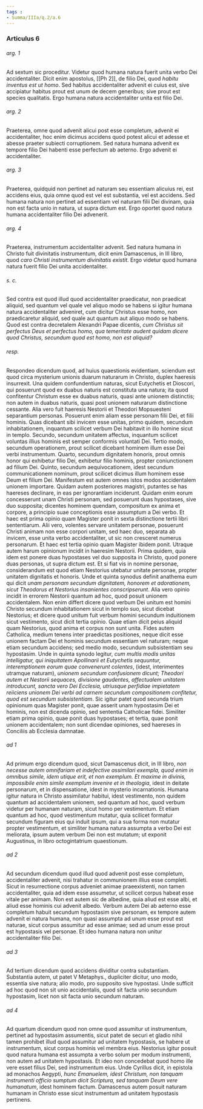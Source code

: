 ```yaml
---
tags : 
- Summa/IIIa/q.2/a.6
---
```


### Articulus 6

###### arg. 1
Ad sextum sic proceditur. Videtur quod humana natura fuerit unita verbo Dei accidentaliter. Dicit enim apostolus, [[Ph 2]], de filio Dei, quod *habitu inventus est ut homo*. Sed habitus accidentaliter advenit ei cuius est, sive accipiatur habitus prout est unum de decem generibus; sive prout est species qualitatis. Ergo humana natura accidentaliter unita est filio Dei.

###### arg. 2
Praeterea, omne quod advenit alicui post esse completum, advenit ei accidentaliter, hoc enim dicimus accidens quod potest alicui et adesse et abesse praeter subiecti corruptionem. Sed natura humana advenit ex tempore filio Dei habenti esse perfectum ab aeterno. Ergo advenit ei accidentaliter.

###### arg. 3
Praeterea, quidquid non pertinet ad naturam seu essentiam alicuius rei, est accidens eius, quia omne quod est vel est substantia, vel est accidens. Sed humana natura non pertinet ad essentiam vel naturam filii Dei divinam, quia non est facta unio in natura, ut supra dictum est. Ergo oportet quod natura humana accidentaliter filio Dei advenerit.

###### arg. 4
Praeterea, instrumentum accidentaliter advenit. Sed natura humana in Christo fuit divinitatis instrumentum, dicit enim Damascenus, in III libro, quod *caro Christi instrumentum divinitatis existit*. Ergo videtur quod humana natura fuerit filio Dei unita accidentaliter.

###### s. c.
Sed contra est quod illud quod accidentaliter praedicatur, non praedicat aliquid, sed quantum vel quale vel aliquo modo se habens si igitur humana natura accidentaliter adveniret, cum dicitur Christus esse homo, non praedicaretur aliquid, sed quale aut quantum aut aliquo modo se habens. Quod est contra decretalem Alexandri Papae dicentis, *cum Christus sit perfectus Deus et perfectus homo, qua temeritate audent quidam dicere quod Christus, secundum quod est homo, non est aliquid?*

###### resp.
Respondeo dicendum quod, ad huius quaestionis evidentiam, sciendum est quod circa mysterium unionis duarum naturarum in Christo, duplex haeresis insurrexit. Una quidem confundentium naturas, sicut Eutychetis et Dioscori, qui posuerunt quod ex duabus naturis est constituta una natura; ita quod confitentur Christum esse ex duabus naturis, quasi ante unionem distinctis; non autem in duabus naturis, quasi post unionem naturarum distinctione cessante. Alia vero fuit haeresis Nestorii et Theodori Mopsuesteni separantium personas. Posuerunt enim aliam esse personam filii Dei, et filii hominis. Quas dicebant sibi invicem esse unitas, primo quidem, secundum inhabitationem, inquantum scilicet verbum Dei habitavit in illo homine sicut in templo. Secundo, secundum unitatem affectus, inquantum scilicet voluntas illius hominis est semper conformis voluntati Dei. Tertio modo, secundum operationem, prout scilicet dicebant hominem illum esse Dei verbi instrumentum. Quarto, secundum dignitatem honoris, prout omnis honor qui exhibetur filio Dei, exhibetur filio hominis, propter coniunctionem ad filium Dei. Quinto, secundum aequivocationem, idest secundum communicationem nominum, prout scilicet dicimus illum hominem esse Deum et filium Dei. Manifestum est autem omnes istos modos accidentalem unionem importare. Quidam autem posteriores magistri, putantes se has haereses declinare, in eas per ignorantiam inciderunt. Quidam enim eorum concesserunt unam Christi personam, sed posuerunt duas hypostases, sive duo supposita; dicentes hominem quendam, compositum ex anima et corpore, a principio suae conceptionis esse assumptum a Dei verbo. Et haec est prima opinio quam Magister ponit in sexta distinctione tertii libri sententiarum. Alii vero, volentes servare unitatem personae, posuerunt Christi animam non esse corpori unitam, sed haec duo, separata ab invicem, esse unita verbo accidentaliter, ut sic non cresceret numerus personarum. Et haec est tertia opinio quam Magister ibidem ponit. Utraque autem harum opinionum incidit in haeresim Nestorii. Prima quidem, quia idem est ponere duas hypostases vel duo supposita in Christo, quod ponere duas personas, ut supra dictum est. Et si fiat vis in nomine personae, considerandum est quod etiam Nestorius utebatur unitate personae, propter unitatem dignitatis et honoris. Unde et quinta synodus definit anathema eum qui dicit *unam personam secundum dignitatem, honorem et adorationem, sicut Theodorus et Nestorius insanientes conscripserunt*. Alia vero opinio incidit in errorem Nestorii quantum ad hoc, quod posuit unionem accidentalem. Non enim differt dicere quod verbum Dei unitum est homini Christo secundum inhabitationem sicut in templo suo, sicut dicebat Nestorius; et dicere quod unitum fuit verbum homini secundum induitionem sicut vestimento, sicut dicit tertia opinio. Quae etiam dicit peius aliquid quam Nestorius, quod anima et corpus non sunt unita. Fides autem Catholica, medium tenens inter praedictas positiones, neque dicit esse unionem factam Dei et hominis secundum essentiam vel naturam; neque etiam secundum accidens; sed medio modo, secundum subsistentiam seu hypostasim. Unde in quinta synodo legitur, *cum multis modis unitas intelligatur, qui iniquitatem Apollinarii et Eutychetis sequuntur, interemptionem eorum quae convenerunt colentes*, (idest, interimentes utramque naturam), *unionem secundum confusionem dicunt; Theodori autem et Nestorii sequaces, divisione gaudentes, affectualem unitatem introducunt, sancta vero Dei Ecclesia, utriusque perfidiae impietatem reiiciens unionem Dei verbi ad carnem secundum compositionem confitetur, quod est secundum subsistentiam*. Sic igitur patet quod secunda trium opinionum quas Magister ponit, quae asserit unam hypostasim Dei et hominis, non est dicenda opinio, sed sententia Catholicae fidei. Similiter etiam prima opinio, quae ponit duas hypostases; et tertia, quae ponit unionem accidentalem; non sunt dicendae opiniones, sed haereses in Conciliis ab Ecclesia damnatae.

###### ad 1
Ad primum ergo dicendum quod, sicut Damascenus dicit, in III libro, *non necesse autem omnifariam et indefective assimilari exempla, quod enim in omnibus simile, idem utique erit, et non exemplum. Et maxime in divinis, impossibile enim simile exemplum invenire et in theologia*, idest in deitate personarum, et in dispensatione, idest in mysterio incarnationis. Humana igitur natura in Christo assimilatur habitui, idest vestimento, non quidem quantum ad accidentalem unionem, sed quantum ad hoc, quod verbum videtur per humanam naturam, sicut homo per vestimentum. Et etiam quantum ad hoc, quod vestimentum mutatur, quia scilicet formatur secundum figuram eius qui induit ipsum, qui a sua forma non mutatur propter vestimentum, et similiter humana natura assumpta a verbo Dei est meliorata, ipsum autem verbum Dei non est mutatum; ut exponit Augustinus, in libro octogintatrium quaestionum.

###### ad 2
Ad secundum dicendum quod illud quod advenit post esse completum, accidentaliter advenit, nisi trahatur in communionem illius esse completi. Sicut in resurrectione corpus adveniet animae praeexistenti, non tamen accidentaliter, quia ad idem esse assumetur, ut scilicet corpus habeat esse vitale per animam. Non est autem sic de albedine, quia aliud est esse albi, et aliud esse hominis cui advenit albedo. Verbum autem Dei ab aeterno esse completum habuit secundum hypostasim sive personam, ex tempore autem advenit ei natura humana, non quasi assumpta ad unum esse prout est naturae, sicut corpus assumitur ad esse animae; sed ad unum esse prout est hypostasis vel personae. Et ideo humana natura non unitur accidentaliter filio Dei.

###### ad 3
Ad tertium dicendum quod accidens dividitur contra substantiam. Substantia autem, ut patet V Metaphys., dupliciter dicitur, uno modo, essentia sive natura; alio modo, pro supposito sive hypostasi. Unde sufficit ad hoc quod non sit unio accidentalis, quod sit facta unio secundum hypostasim, licet non sit facta unio secundum naturam.

###### ad 4
Ad quartum dicendum quod non omne quod assumitur ut instrumentum, pertinet ad hypostasim assumentis, sicut patet de securi et gladio nihil tamen prohibet illud quod assumitur ad unitatem hypostasis, se habere ut instrumentum, sicut corpus hominis vel membra eius. Nestorius igitur posuit quod natura humana est assumpta a verbo solum per modum instrumenti, non autem ad unitatem hypostasis. Et ideo non concedebat quod homo ille vere esset filius Dei, sed instrumentum eius. Unde Cyrillus dicit, in epistola ad monachos Aegypti, *hunc Emanuelem, idest Christum, non tanquam instrumenti officio sumptum dicit Scriptura, sed tanquam Deum vere humanatum*, idest hominem factum. Damascenus autem posuit naturam humanam in Christo esse sicut instrumentum ad unitatem hypostasis pertinens.

